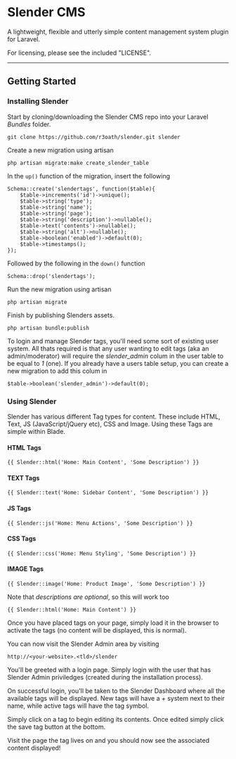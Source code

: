 # Slender CMS

A lightweight, flexible and utterly simple content management system plugin for Laravel.

For licensing, please see the included "LICENSE".

***

## Getting Started

### Installing Slender

Start by cloning/downloading the Slender CMS repo into your Laravel *Bundles* folder.

    git clone https://github.com/r3oath/slender.git slender

Create a new migration using artisan

    php artisan migrate:make create_slender_table

In the `up()` function of the migration, insert the following
    
    Schema::create('slendertags', function($table){
        $table->increments('id')->unique();
        $table->string('type');
        $table->string('name');
        $table->string('page');
        $table->string('description')->nullable();
        $table->text('contents')->nullable();
        $table->string('alt')->nullable();
        $table->boolean('enabled')->default(0);
        $table->timestamps();
    });

Followed by the following in the `down()` function

    Schema::drop('slendertags');

Run the new migration using artisan
    
    php artisan migrate

Finish by publishing Slenders assets.
    
    php artisan bundle:publish

To login and manage Slender tags, you'll need some sort of existing user system. All thats required is that any user wanting to edit tags (aka an admin/moderator) will require the *slender_admin* colum in the user table to be equal to *1* (one). If you already have a users table setup, you can create a new migration to add this colum in

    $table->boolean('slender_admin')->default(0);

### Using Slender

Slender has various different Tag types for content. These include HTML, Text, JS (JavaScript/jQuery etc), CSS and Image. Using these Tags are simple within Blade.
    
#### HTML Tags

    {{ Slender::html('Home: Main Content', 'Some Description') }}

#### TEXT Tags

    {{ Slender::text('Home: Sidebar Content', 'Some Description') }}

#### JS Tags

    {{ Slender::js('Home: Menu Actions', 'Some Description') }}

#### CSS Tags

    {{ Slender::css('Home: Menu Styling', 'Some Description') }}

#### IMAGE Tags

    {{ Slender::image('Home: Product Image', 'Some Description') }}

Note that *descriptions are optional*, so this will work too

    {{ Slender::html('Home: Main Content') }}

Once you have placed tags on your page, simply load it in the browser to activate the tags (no content will be displayed, this is normal).

You can now visit the Slender Admin area by visiting
    
    http://<your-website>.<tld>/slender

You'll be greeted with a login page. Simply login with the user that has Slender Admin priviledges (created during the installation process).

On successful login, you'll be taken to the Slender Dashboard where all the available tags will be displayed. New tags will have a + system next to their name, while active tags will have the tag symbol.

Simply click on a tag to begin editing its contents. Once edited simply click the save tag button at the bottom.

Visit the page the tag lives on and you should now see the associated content displayed!